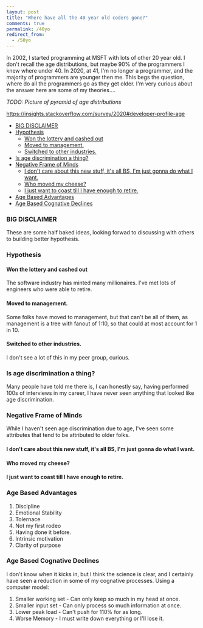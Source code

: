 ```yaml
---
layout: post
title: "Where have all the 40 year old coders gone?"
comments: true
permalink: /40yo
redirect_from:
  - /50yo
---
```


In 2002, I started programming at MSFT with lots of other 20 year old. I don't recall the age distributions, but maybe 90% of the programmers I knew where under 40. In 2020, at 41, I'm no longer a programmer, and the majority of programmers are younger then me. This begs the question, where do all the programmers go as they get older. I'm very curious about the answer here are some of my theories....

_TODO: Picture of pyramid of age distributions_

https://insights.stackoverflow.com/survey/2020#developer-profile-age

<!-- prettier-ignore-start -->
<!-- vim-markdown-toc GFM -->

- [BIG DISCLAIMER](#big-disclaimer)
- [Hypothesis](#hypothesis)
    - [Won the lottery and cashed out](#won-the-lottery-and-cashed-out)
    - [Moved to management.](#moved-to-management)
    - [Switched to other industries.](#switched-to-other-industries)
- [Is age discrimination a thing?](#is-age-discrimination-a-thing)
- [Negative Frame of Minds](#negative-frame-of-minds)
    - [I don't care about this new stuff, it's all BS, I'm just gonna do what I want.](#i-dont-care-about-this-new-stuff-its-all-bs-im-just-gonna-do-what-i-want)
    - [Who moved my cheese?](#who-moved-my-cheese)
    - [I just want to coast till I have enough to retire.](#i-just-want-to-coast-till-i-have-enough-to-retire)
- [Age Based Advantages](#age-based-advantages)
- [Age Based Cognative Declines](#age-based-cognative-declines)

<!-- vim-markdown-toc -->
<!-- prettier-ignore-end -->

### BIG DISCLAIMER

These are some half baked ideas, looking forwad to discussing with others to building better hypothesis.

### Hypothesis

#### Won the lottery and cashed out

The software industry has minted many millionaires. I've met lots of engineers who were able to retire.

#### Moved to management.

Some folks have moved to management, but that can't be all of them, as management is a tree with fanout of 1:10, so that could at most account for 1 in 10.

#### Switched to other industries.

I don't see a lot of this in my peer group, curious.

### Is age discrimination a thing?

Many people have told me there is, I can honestly say, having performed 100s of interviews in my career, I have never seen anything that looked like age discrimination.

### Negative Frame of Minds

While I haven't seen age discrimination due to age, I've seen some attributes that tend to be attributed to older folks.

#### I don't care about this new stuff, it's all BS, I'm just gonna do what I want.

#### Who moved my cheese?

#### I just want to coast till I have enough to retire.

### Age Based Advantages

1. Discipline
1. Emotional Stability
1. Tolernace
1. Not my first rodeo
1. Having done it before.
1. Intrinsic motivation
1. Clarity of purpose

### Age Based Cognative Declines

I don't know when it kicks in, but I think the science is clear, and I certainly have seen a reduction in some of my cognative processes. Using a computer model:

1. Smaller working set - Can only keep so much in my head at once.
1. Smaller input set - Can only process so much information at once.
1. Lower peak load - Can't push for 110% for as long.
1. Worse Memory - I must write down everything or I'll lose it.
